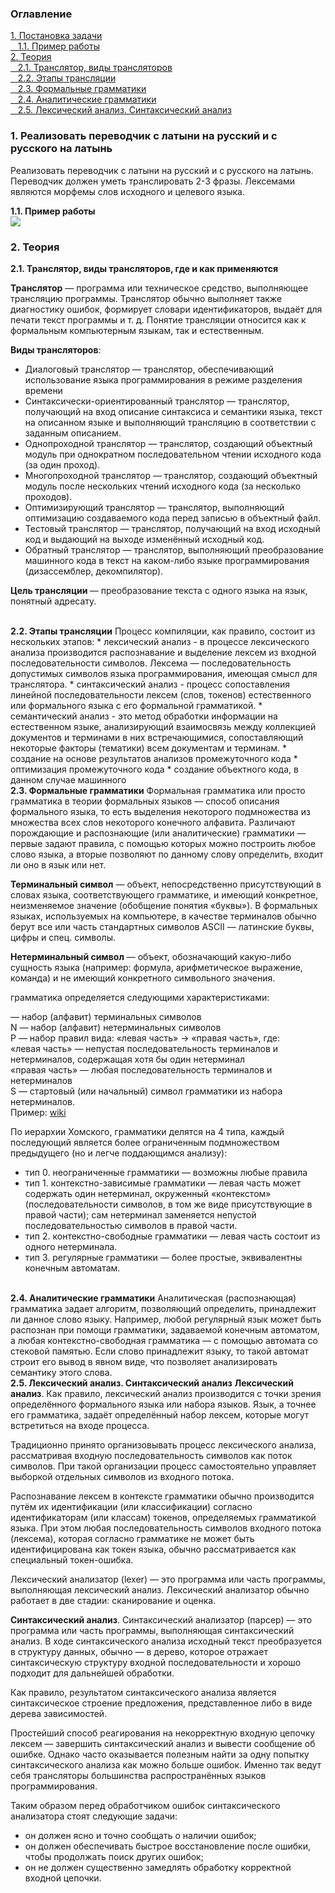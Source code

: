 <h3>Оглавление</h3>
<a href="#one">1. Постановка задачи</a><br>
<a href="#two">&nbsp;&nbsp;&nbsp;1.1. Пример работы</a><br>
<a href="#three">2. Теория</a><br>
<a href="#four">&nbsp;&nbsp;&nbsp;2.1. Транслятор, виды трансляторов</a><br>
<a href="#five">&nbsp;&nbsp;&nbsp;2.2. Этапы трансляции</a><br>
<a href="#six">&nbsp;&nbsp;&nbsp;2.3. Формальные грамматики</a><br>
<a href="#seven">&nbsp;&nbsp;&nbsp;2.4. Аналитические грамматики</a><br>
<a href="#eight">&nbsp;&nbsp;&nbsp;2.5. Лексический анализ. Синтаксический анализ</a><br>


<h3 id="one">1. Реализовать переводчик с латыни на русский и с русского на латынь </h3>
<p>Реализовать переводчик с латыни на русский и с русского на латынь. 
Переводчик должен уметь транслировать 2-3 фразы. Лексемами являются морфемы слов исходного и целевого языка.</p>

<b id="two">1.1. Пример работы</b> <br>
<img src="https://habrastorage.org/files/005/dc8/be3/005dc8be38814ec783ddde2d53b6a116.png"/>
<p></p>

<h3 id="three">2. Теория</h3>
<b id="four">2.1. Транслятор, виды трансляторов, где и как применяются</b>
<img src="https://upload.wikimedia.org/wikipedia/ru/0/03/%D0%9B%D0%B5%D0%BA.png" alt="" align="left">
<p><b>Транслятор</b> — программа или техническое средство, выполняющее трансляцию программы. Транслятор обычно выполняет также диагностику ошибок, формирует словари идентификаторов, выдаёт для печати текст программы и т. д. Понятие трансляции относится как к формальным компьютерным языкам, так и естественным.</p>

<b>Виды трансляторов</b>:
*	Диалоговый транслятор — транслятор, обеспечивающий использование языка программирования в режиме разделения времени
*	Синтаксически-ориентированный транслятор — транслятор, получающий на вход описание синтаксиса и семантики языка, текст на описанном языке и выполняющий трансляцию в соответствии с заданным описанием.
*	Однопроходной транслятор — транслятор, создающий объектный модуль при однократном последовательном чтении исходного кода (за один проход).
*	Многопроходной транслятор — транслятор, создающий объектный модуль после нескольких чтений исходного кода (за несколько проходов).
*	Оптимизирующий транслятор — транслятор, выполняющий оптимизацию создаваемого кода перед записью в объектный файл.
*	Тестовый транслятор — транслятор, получающий на вход исходный код и выдающий на выходе изменённый исходный код. 
*	Обратный транслятор — транслятор, выполняющий преобразование машинного кода в текст на каком-либо языке программирования (дизассемблер, декомпилятор).

<b>Цель трансляции </b>— преобразование текста с одного языка на язык, понятный адресату. 

<br>
<b id="five">2.2. Этапы трансляции</b>
Процесс компиляции, как правило, состоит из нескольких этапов:
*	лексический анализ - в процессе лексического анализа производится распознавание и выделение лексем из входной последовательности символов. Лексема — последовательность допустимых символов языка программирования, имеющая смысл для транслятора.
*	синтаксический анализ -  процесс сопоставления линейной последовательности лексем (слов, токенов) естественного или формального языка с его формальной грамматикой. 
*	семантический анализ - это метод обработки информации на естественном языке, анализирующий взаимосвязь между коллекцией документов и терминами в них встречающимися, сопоставляющий некоторые факторы (тематики) всем документам и терминам.
*	создание на основе результатов анализов промежуточного кода
*	оптимизация промежуточного кода
*	создание объектного кода, в данном случае машинного

<br>
<b id="six">2.3. Формальные грамматики</b>
Формальная грамматика или просто грамматика в теории формальных языков — способ описания формального языка, то есть выделения некоторого подмножества из множества всех слов некоторого конечного алфавита. Различают порождающие и распознающие (или аналитические) грамматики — первые задают правила, с помощью которых можно построить любое слово языка, а вторые позволяют по данному слову определить, входит ли оно в язык или нет.

<b>Терминальный символ</b> — объект, непосредственно присутствующий в словах языка, соответствующего грамматике, и имеющий конкретное, неизменяемое значение (обобщение понятия «буквы»). В формальных языках, используемых на компьютере, в качестве терминалов обычно берут все или часть стандартных символов ASCII — латинские буквы, цифры и спец. символы.

<b>Нетерминальный символ</b> — объект, обозначающий какую-либо сущность языка (например: формула, арифметическое выражение, команда) и не имеющий конкретного символьного значения.

грамматика определяется следующими характеристиками:

<img src="https://upload.wikimedia.org/math/a/6/4/a643a0ef5974b64678111d03125054fc.png" alt="" align="left"> — набор (алфавит) терминальных символов <br>
N — набор (алфавит) нетерминальных символов <br>
P — набор правил вида: «левая часть» -> «правая часть», где: <br>
«левая часть» — непустая последовательность терминалов и нетерминалов, содержащая хотя бы один нетерминал <br>
«правая часть» — любая последовательность терминалов и нетерминалов <br>
S — стартовый (или начальный) символ грамматики из набора нетерминалов. <br>
Пример: <a href="https://ru.wikipedia.org/wiki/%D0%A4%D0%BE%D1%80%D0%BC%D0%B0%D0%BB%D1%8C%D0%BD%D0%B0%D1%8F_%D0%B3%D1%80%D0%B0%D0%BC%D0%BC%D0%B0%D1%82%D0%B8%D0%BA%D0%B0">wiki</a>

По иерархии Хомского, грамматики делятся на 4 типа, каждый последующий является более ограниченным подмножеством предыдущего (но и легче поддающимся анализу):

*	тип 0. неограниченные грамматики — возможны любые правила
*	тип 1. контекстно-зависимые грамматики — левая часть может содержать один нетерминал, окруженный «контекстом» (последовательности символов, в том же виде присутствующие в правой части); сам нетерминал заменяется непустой последовательностью символов в правой части.
*	тип 2. контекстно-свободные грамматики — левая часть состоит из одного нетерминала.
*	тип 3. регулярные грамматики — более простые, эквивалентны конечным автоматам.

<br>
<b id="seven">2.4. Аналитические грамматики</b>
Аналитическая (распознающая) грамматика задает алгоритм, позволяющий определить, принадлежит ли данное слово языку. Например, любой регулярный язык может быть распознан при помощи грамматики, задаваемой конечным автоматом, а любая контекстно-свободная грамматика — с помощью автомата со стековой памятью. Если слово принадлежит языку, то такой автомат строит его вывод в явном виде, что позволяет анализировать семантику этого слова.



<br>
<b id="eight">2.5. Лексический анализ. Синтаксический анализ</b>
<b>Лексический анализ</b>. Как правило, лексический анализ производится с точки зрения определённого формального языка или набора языков. Язык, а точнее его грамматика, задаёт определённый набор лексем, которые могут встретиться на входе процесса. 

Традиционно принято организовывать процесс лексического анализа, рассматривая входную последовательность символов как поток символов. При такой организации процесс самостоятельно управляет выборкой отдельных символов из входного потока.

Распознавание лексем в контексте грамматики обычно производится путём их идентификации (или классификации) согласно идентификаторам (или классам) токенов, определяемых грамматикой языка. При этом любая последовательность символов входного потока (лексема), которая согласно грамматике не может быть идентифицирована как токен языка, обычно рассматривается как специальный токен-ошибка.

Лексический анализатор (lexer) — это программа или часть программы, выполняющая лексический анализ. Лексический анализатор обычно работает в две стадии: сканирование и оценка.

<img src="https://upload.wikimedia.org/wikipedia/ru/d/db/Parsing-example.png" alt="" align="left"><b>Синтаксический анализ</b>. Синтаксический анализатор (парсер) — это программа или часть программы, выполняющая синтаксический анализ. В ходе синтаксического анализа исходный текст преобразуется в структуру данных, обычно — в дерево, которое отражает синтаксическую структуру входной последовательности и хорошо подходит для дальнейшей обработки.

Как правило, результатом синтаксического анализа является синтаксическое строение предложения, представленное либо в виде дерева зависимостей.

Простейший способ реагирования на некорректную входную цепочку лексем — завершить синтаксический анализ и вывести сообщение об ошибке. Однако часто оказывается полезным найти за одну попытку синтаксического анализа как можно больше ошибок. Именно так ведут себя трансляторы большинства распространённых языков программирования.

Таким образом перед обработчиком ошибок синтаксического анализатора стоят следующие задачи:
*	он должен ясно и точно сообщать о наличии ошибок;
*	он должен обеспечивать быстрое восстановление после ошибки, чтобы продолжать поиск других ошибок;
*	он не должен существенно замедлять обработку корректной входной цепочки.